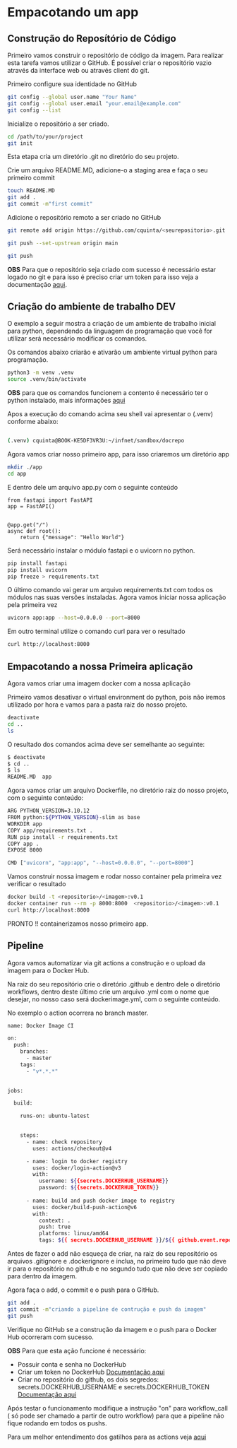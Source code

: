 # Empacotando um app
## Construção do Reposítório de Código

Primeiro vamos construir o repositório de código da imagem. Para realizar esta tarefa vamos utilizar o GitHub. 
É possível criar o repositório vazio através da interface web ou através client do git. 

Primeiro configure sua identidade no GitHub

```bash
git config --global user.name "Your Name"
git config --global user.email "your.email@example.com"
git config --list

```

Inicialize o repositório a ser criado.

```bash
cd /path/to/your/project
git init

```
Esta etapa cria um diretório .git no diretório do seu projeto.

Crie um arquivo README.MD, adicione-o a staging area e faça o seu primeiro commit

```bash
touch README.MD
git add .
git commit -m"first commit"

```

Adicione o repositório remoto a ser criado no GitHub
```bash
git remote add origin https://github.com/cquinta/<seurepositorio>.git

git push --set-upstream origin main

git push
```

**OBS** Para que o repositório seja criado com sucesso é necessário estar logado no git e para isso é preciso criar um token para isso veja a documentação [aqui](https://docs.github.com/en/authentication/keeping-your-account-and-data-secure/managing-your-personal-access-tokens).

## Criação do ambiente de trabalho DEV

O exemplo a seguir mostra a criação de um ambiente de trabalho inicial para python, dependendo da linguagem de programação que você for utilizar será necessário modificar os comandos. 

Os comandos abaixo criarão e ativarão um ambiente virtual python para programação.

```bash
python3 -m venv .venv
source .venv/bin/activate
```
**OBS** para que os comandos funcionem a contento é necessário ter o python instalado, mais informações [aqui](https://www.python.org/downloads/)

Apos a execução do comando acima seu shell vai apresentar o (.venv) conforme abaixo: 
```bash

(.venv) cquinta@BOOK-KE5DF3VR3U:~/infnet/sandbox/docrepo
```

Agora vamos criar nosso primeiro app, para isso criaremos um diretório app
```bash
mkdir ./app
cd app
```
E dentro dele um arquivo app.py com o seguinte conteúdo

```
from fastapi import FastAPI
app = FastAPI()


@app.get("/")
async def root():
    return {"message": "Hello World"}
```
Será necessário instalar o módulo fastapi e o uvicorn no python.
```bash
pip install fastapi
pip install uvicorn
pip freeze > requirements.txt
```
O último comando vai gerar um arquivo requirements.txt com todos os módulos nas suas versões instaladas. 
Agora vamos iniciar nossa aplicação pela primeira vez

```bash
uvicorn app:app --host=0.0.0.0 --port=8000
```
Em outro terminal utilize o comando curl para ver o resultado 
```bash
curl http://localhost:8000

```
## Empacotando a nossa Primeira aplicação

Agora vamos criar uma imagem docker com a nossa aplicação

Primeiro vamos desativar o virtual environment do python, pois não iremos utilizado por hora e vamos para a pasta raiz do nosso projeto.
```bash
deactivate
cd ..
ls 
```
O resultado dos comandos acima deve ser semelhante ao seguinte: 

```bash
$ deactivate
$ cd ..
$ ls
README.MD  app

```
Agora vamos criar um arquivo Dockerfile, no diretório raiz do nosso projeto, com o seguinte conteúdo: 
```bash
ARG PYTHON_VERSION=3.10.12
FROM python:${PYTHON_VERSION}-slim as base
WORKDIR app
COPY app/requirements.txt .
RUN pip install -r requirements.txt
COPY app .
EXPOSE 8000

CMD ["uvicorn", "app:app", "--host=0.0.0.0", "--port=8000"]
```

Vamos construir nossa imagem e rodar nosso container pela primeira vez verificar o resultado

```bash
docker build -t <repositorio>/<imagem>:v0.1
docker container run --rm -p 8000:8000  <repositorio>/<imagem>:v0.1
curl http://localhost:8000
```
PRONTO !! containerizamos nosso primeiro app. 

## Pipeline
Agora vamos automatizar via git actions a construção e o upload da imagem para o Docker Hub. 

Na raiz do seu repositório crie o diretório .github e dentro dele o diretório workflows, dentro deste último crie um arquivo .yml com o nome que desejar, no nosso caso será dockerimage.yml, com o seguinte conteúdo. 

No exemplo o action ocorrera no branch master. 

```bash
name: Docker Image CI

on:
  push:
    branches:
      - master
    tags:
      - "v*.*.*"
  

jobs:

  build:

    runs-on: ubuntu-latest

    
    steps:
      - name: check repository
        uses: actions/checkout@v4

      - name: login to docker registry
        uses: docker/login-action@v3
        with:
          username: ${{secrets.DOCKERHUB_USERNAME}}
          password: ${{secrets.DOCKERHUB_TOKEN}}
            
      - name: build and push docker image to registry
        uses: docker/build-push-action@v6
        with:
          context: .
          push: true
          platforms: linux/amd64
          tags: ${{ secrets.DOCKERHUB_USERNAME }}/${{ github.event.repository.name }}:${{ github.ref_name }}
```

Antes de fazer o add não esqueça de criar, na raiz do seu repositório os arquivos .gitignore e .dockerignore e inclua, no primeiro tudo que não deve ir para o repositório no github e no segundo tudo que não deve ser copiado para dentro da imagem. 

Agora faça o add, o commit e o push para o GitHub. 

```bash
git add .
git commit -m"criando a pipeline de contrução e push da imagem"
git push

```
Verifique no GitHub se a construção da imagem e o push para o Docker Hub ocorreram com sucesso. 

**OBS** Para que esta ação funcione é necessário:

* Possuir conta e senha no DockerHub
* Criar um token no DockerHub [Documentação aqui](https://docs.docker.com/security/for-developers/access-tokens/)
* Criar no repositório do github, os dois segredos: secrets.DOCKERHUB_USERNAME e secrets.DOCKERHUB_TOKEN [Documentação aqui](https://docs.github.com/pt/actions/security-for-github-actions/security-guides/using-secrets-in-github-actions)

Após testar o funcionamento modifique a instrução "on" para workflow_call ( só pode ser chamado a partir de outro workflow) para que a pipeline não fique rodando em todos os pushs. 

Para um melhor entendimento dos gatilhos para as actions veja [aqui](https://docs.github.com/pt/actions/writing-workflows/choosing-when-your-workflow-runs/events-that-trigger-workflows)







